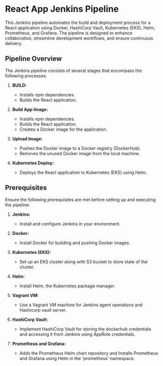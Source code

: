 # React App Jenkins Pipeline

This Jenkins pipeline automates the build and deployment process for a React application using Docker, HashiCorp Vault, Kubernetes (EKS), Helm, Prometheus, and Grafana. The pipeline is designed to enhance collaboration, streamline development workflows, and ensure continuous delivery.

## Pipeline Overview 

The Jenkins pipeline consists of several stages that encompass the following processes:

1. **BUILD:**

   - Installs npm dependencies.
   - Builds the React application.

2. **Build App Image:**

   - Installs npm dependencies.
   - Builds the React application.
   - Creates a Docker image for the application.
   
3. **Upload Image:**

   - Pushes the Docker image to a Docker registry (DockerHub).
   - Removes the unused Docker image from the local machine.
   
4. **Kubernetes Deploy:**

   - Deploys the React application to Kubernetes (EKS) using Helm.
   
## Prerequisites

Ensure the following prerequisites are met before setting up and executing the pipeline:

1. **Jenkins:**

   - Install and configure Jenkins in your environment.

2. **Docker:**

   - Install Docker for building and pushing Docker images.
   
3. **Kubernetes (EKS):**

   - Set up an EKS cluster along with S3 bucket to store state of the cluster.
   
4. **Helm:**

   - Install Helm, the Kubernetes package manager.
   
5. **Vagrant VM:**

   - Use a Vagrant VM machine for Jenkins agent operations and Hashicorp vault server.
   
6. **HashiCorp Vault:**

   - Implement HashiCorp Vault for storing the dockerhub credentials and accessing it from Jenkins using AppRole credentials.

7. **Prometheus and Grafana:**

   - Adds the Prometheus Helm chart repository and Installs Prometheus and Grafana using Helm in the 'prometheus' namespace.
 

 
